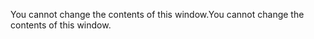 <span data-ttu-id="e5325-101">You cannot change the contents of this window.</span><span class="sxs-lookup"><span data-stu-id="e5325-101">You cannot change the contents of this window.</span></span>